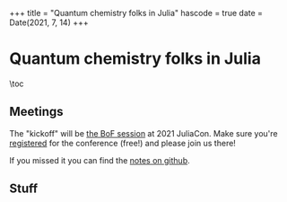 +++
title = "Quantum chemistry folks in Julia"
hascode = true
date = Date(2021, 7, 14)
+++

# Quantum chemistry folks in Julia

\toc

## Meetings
The "kickoff" will be [the BoF session](https://pretalx.com/juliacon2021/talk/ZQJAW3/)
at 2021 JuliaCon.
Make sure you're [registered](https://juliacon.org/2021/tickets/) for the conference
(free!) and please join us there!

If you missed it you can find the [notes on github](https://github.com/JuliaMolSim/Juliacon2021).

## Stuff
